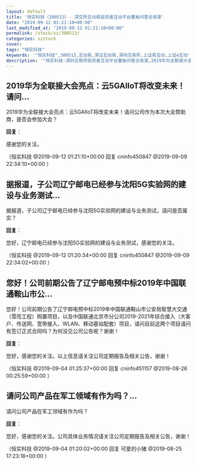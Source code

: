 ```yaml
---
layout: default
title: '恒实科技（300513）- 深交所互动易投资者互动平台董秘问答全收录'
date: "2019-09-12 01:21:10+00:00"
last_modified_at: "2019-09-12 01:21:10+00:00"
permalink: /stock/sz/300513/
categories: szstock
cover: 
tags: "恒实科技"
keywords: '"恒实科技",300513,互动易,深证互动易,深圳交易所,上证易互动,上证e互动'
description: '"恒实科技-深圳交易所投资者互动平台董秘问答全收录,2019华为全联接大会亮点：云5GAIIoT将改变未来！请问公司作为本次大会赞助商，是否会参加大会？"'
---
```


## 2019华为全联接大会亮点：云5GAIIoT将改变未来！请问...

2019华为全联接大会亮点：云5GAIIoT将改变未来！请问公司作为本次大会赞助商，是否会参加大会？

**回复**：

感谢您的关注。 

（恒实科技  @2019-09-12 01:21:10+00:00 回复 cninfo450847  @2019-09-09 22:34:10+00:00 ）

## 据报道，子公司辽宁邮电已经参与沈阳5G实验网的建设与业务测试...

据报道，子公司辽宁邮电已经参与沈阳5G实验网的建设与业务测试，请问是否属实？

**回复**：

您好，辽宁邮电已经参与沈阳5G实验网的建设与业务测试，感谢您的关注。 

（恒实科技  @2019-09-12 01:20:34+00:00 回复 cninfo450847  @2019-09-09 22:34:02+00:00 ）

## 您好！公司前期公告了辽宁邮电预中标2019年中国联通鞍山市公...

您好！公司前期公告了辽宁邮电预中标2019年中国联通鞍山市公安局智慧大交通（雪亮工程）购置项目，以及中国联通北京市分公司2019-2021年综合接入（大客户、传送网、宽带接入、WLAN、移动基站配套）项目，请问目前这两个项目请问有签订正式合同吗？为何没见公司公告呢？谢谢！

**回复**：

您好，感谢您的关注。以上信息请关注公司定期报告及相关公告，谢谢！ 

（恒实科技  @2019-09-04 01:25:37+00:00 回复 cninfo451157  @2019-08-26 00:25:59+00:00 ）

## 请问公司产品在军工领域有作为吗？...

请问公司产品在军工领域有作为吗？

**回复**：

您好，感谢您的关注。公司具体业务情况请关注公司定期报告及相关公告，谢谢！ 

（恒实科技  @2019-09-04 01:20:02+00:00 回复 可爱的小猪  @2019-08-25 17:23:18+00:00 ）

